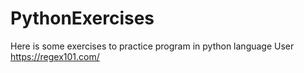 # PythonExercises
Here is some exercises to practice program in python language
User https://regex101.com/
